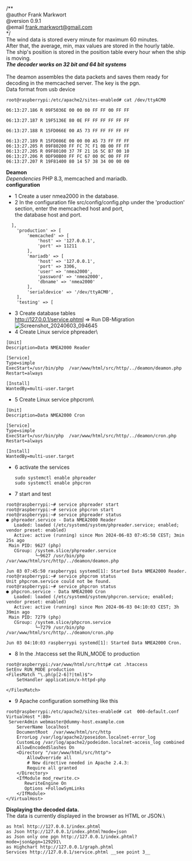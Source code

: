 /** \
@author Frank Markwort\
@version 0.9.1\
@email frank.markwort@gmail.com\
*/\
The wind data is stored every minute for maximum 60 minutes.\
After that, the average, min, max values ​​are stored in the hourly table.\
The ship's position is stored in the position table every hour when the ship is moving.\
***The decoder works on 32 bit and 64 bit systems***\
\
The deamon assembles the data packets and saves them ready for decoding in the memcached server. The key is the pgn.\
Data format from usb device
```
root@raspberrypi:/etc/apache2/sites-enabled# cat /dev/ttyACM0

06:13:27.186 R 09F5036E 00 00 00 FF FF 00 FF FF

06:13:27.187 R 19F5136E 80 0E FF FF FF FF FF FF

06:13:27.188 R 15FD066E 00 A5 73 FF FF FF FF FF

06:13:27.189 R 15FD086E 00 00 00 A5 73 FF FF FF
06:13:27.205 R 09F80200 FF FC 7C F1 0B 00 FF FF
06:13:27.205 R 09F80100 37 7F 21 16 5C B7 00 10
06:13:27.206 R 0DF90B00 FF FC 67 00 0C 00 FF FF
06:13:27.207 R 19F81400 80 14 57 38 34 00 00 00
```
**Deamon**\
_Dependencies_
PHP 8.3, memcached and mariadb.\
**configuration**
- 1 Create a user nmea2000 in the database.
- 2 In the configuration file src/config/config.php under the 'production' section, enter the memcached host and port, \
the database host and port.
```
  ],
    'production' => [
        'memcached' => [
            'host' => '127.0.0.1',
            'port' => 11211
        ],
        'mariadb' => [
            'host' => '127.0.0.1',
            'port' => 3306,
            'user' => 'nmea2000',
            'password' => 'nmea2000',
            'dbname' => 'nmea2000'
        ],
        'serialdevice' => '/dev/ttyACM0',
    ],
    'testing' => [
```
- 3 Create database tables \
  http://127.0.0.1/service.phtml => Run DB-Migration \
![Screenshot_20240603_094645](https://github.com/FrankMarkwort/poseidon2/assets/78704564/20989006-c8cd-4fc9-8d62-c76d3a09b841)
- 4 Create Linux service phpreader\
```root@raspberrypi:~# cat /etc/systemd/system/phpreader.service
[Unit]
Description=Data NMEA2000 Reader

[Service]
Type=simple
ExecStart=/usr/bin/php  /var/www/html/src/http/../deamon/deamon.php
Restart=always

[Install]
WantedBy=multi-user.target
```
- 5 Create Linux service phpcrom\
```root@raspberrypi:~# cat /etc/systemd/system/phpcron.service 
[Unit]
Description=Data NMEA2000 Cron

[Service]
Type=simple
ExecStart=/usr/bin/php  /var/www/html/src/http/../deamon/cron.php
Restart=always

[Install]
WantedBy=multi-user.target
```
- 6 activate the services
  ```
  sudo systemctl enable phpreader
  sudo systemctl enable phpcron
  ```
- 7 start and test
```
root@raspberrypi:~# service phpreader start
root@raspberrypi:~# service phpcron start
root@raspberrypi:~# service phpreader status
● phpreader.service - Data NMEA2000 Reader
   Loaded: loaded (/etc/systemd/system/phpreader.service; enabled; vendor preset: enabled)
   Active: active (running) since Mon 2024-06-03 07:45:50 CEST; 3min 25s ago
 Main PID: 9627 (php)
   CGroup: /system.slice/phpreader.service
           └─9627 /usr/bin/php /var/www/html/src/http/../deamon/deamon.php

Jun 03 07:45:50 raspberrypi systemd[1]: Started Data NMEA2000 Reader.
root@raspberrypi:~# service phpcrom status
Unit phpcrom.service could not be found.
root@raspberrypi:~# service phpcron status
● phpcron.service - Data NMEA2000 Cron
   Loaded: loaded (/etc/systemd/system/phpcron.service; enabled; vendor preset: enabled)
   Active: active (running) since Mon 2024-06-03 04:10:03 CEST; 3h 39min ago
 Main PID: 7279 (php)
   CGroup: /system.slice/phpcron.service
           └─7279 /usr/bin/php /var/www/html/src/http/../deamon/cron.php

Jun 03 04:10:03 raspberrypi systemd[1]: Started Data NMEA2000 Cron.
```
- 8 In the .htaccess set the RUN_MODE to production
```
root@raspberrypi:/var/www/html/src/http# cat .htaccess
SetEnv RUN_MODE production
<FilesMatch "\.ph(p[2-6]?|tml)$">
    SetHandler application/x-httpd-php

</FilesMatch>
```
- 9 Apache configuration something like this
```
root@raspberrypi:/etc/apache2/sites-enabled# cat  000-default.conf 
VirtualHost *:80>
 ServerAdmin webmaster@dummy-host.example.com
    ServerName localhost 
    DocumentRoot  /var/www/html/src/http  
    ErrorLog /var/log/apache2/poseidon.localnet-error_log
    CustomLog /var/log/apache2/podeidon.localnet-access_log combined
    AllowEncodedSlashes On
    <Directory "/var/www/html/src/http">
        AllowOverride all
        # New directive needed in Apache 2.4.3:
        Require all granted    
    </Directory>
    <IfModule mod_rewrite.c>
       RewriteEngine On
       Options +FollowSymLinks
    </IfModule>
</VirtualHost>
```
**Displaying the decoded data.**\
The data is currently displayed in the browser as HTML or JSON.\
```
as html http://127.0.0.1/index.phtml
as Json http://127.0.0.1/index.phtml?mode=json
as Json only one pgn http://127.0.0.1/index.phtml?mode=json&pgn=129291\
as Highchart http://127.0.0.1/graph.phtml
Services http://127.0.0.1/service.phtml __see point 3__
```

